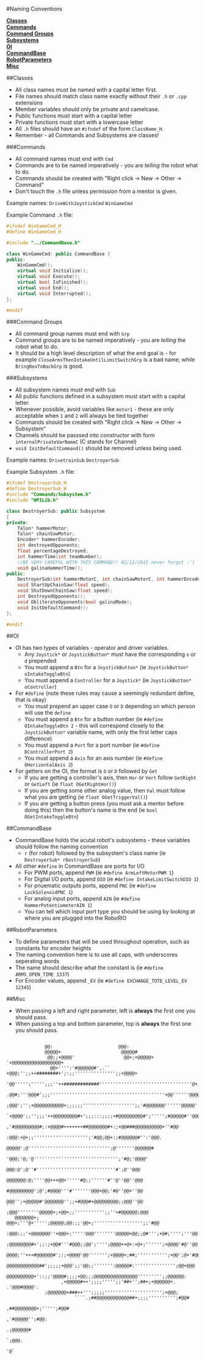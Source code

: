 #Naming Conventions

**[Classes](#classes)**  
**[Commands](#commands)**  
**[Command Groups](#command-groups)**  
**[Subsystems](#subsystems)**   
**[OI](#oi)**  
**[CommandBase](#commmand-base)**  
**[RobotParameters](#robotparameters)**  
**[Misc](#misc)**

##Classes
- All class names must be named with a capital letter first.
- File names should match class name exactly without their ```.h``` or ```.cpp``` extensions
- Member variables should only be private and camelcase.
- Public functions must start with a capital letter
- Private functions must start with a lowercase letter
- All ```.h``` files should have an ```#ifndef``` of the form ```ClassName_H```.
- Remember - all Commands and Subsystems are classes!

###Commands
- All command names must end with ```Cmd```
- Commands are to be named imperatively - you are *telling* the robot what to do.
- Commands should be created with "Right click -> New -> Other -> Command" 
- Don't touch the ```.h``` file unless permission from a mentor is given.

Example names: ```DriveWithJoystickCmd``` ```WinGameCmd```

Example Command ```.h``` file:
```C++
#ifndef WinGameCmd_H
#define WinGameCmd_H

#include "../CommandBase.h"

class WinGameCmd: public CommandBase {
public:
	WinGameCmd();
	virtual void Initialize();
	virtual void Execute();
	virtual bool IsFinished();
	virtual void End();
	virtual void Interrupted();
};

#endif
```

###Command Groups
- All command group names must end with ```Grp```
- Command groups are to be named imperatively - you are *telling* the robot what to do.
- It should be a high level description of what the end goal is - for example ```CloseArmsThenIntakeUntilLimitSwitchGrp``` is a bad name, while ```BringBoxToBackGrp``` is good.


###Subsystems
- All subsystem names must end with ```Sub```
- All public functions defined in a subsystem must start with a capital letter. 
- Whenever possible, avoid variables like ```motor1``` - these are only acceptable when ```1``` and ```2``` will always be tied together
- Commands should be created with "Right click -> New -> Other -> Subsystem"
- Channels should be passsed into constructor with form ```internalPrivateVarNameC``` (C stands for Channel)
- ```void InitDefaultCommand()``` should be removed unless being used.

Example names: ```DrivetrainSub``` ```DestroyerSub```

Example Subsystem ```.h``` file:
```C++
#ifndef DestroyerSub_H
#define DestroyerSub_H
#include "Commands/Subsystem.h"
#include "WPILib.h"

class DestroyerSub: public Subsystem 
{
private:
	Talon* hammerMotor;
	Talon* chainSawMotor;
	Encoder* hammerEncoder;
	int destroyedOpponents;
	float percentageDestroyed;
	int hammerTime(int teamNumber);
	//BE VERY CAREFUL WITH THIS COMMAND!! 02/12/2015 never forget :'(
	void galinaHammerTime();
public:
	DestroyerSub(int hammerMotorC, int chainSawMotorC, int hammerEncoderC);
	void StartUpChainSaw(float speed);
	void ShutDownChainSaw(float speed);
	int DestroyedOpponents();
	void ObliterateOpponents(bool galinaMode);
	void InitDefaultCommand();
};

#endif

```
##OI
- OI has two types of variables - operator and driver variables. 
  * Any ```Joystick*``` or ```JoystickButton*``` must have the corresponding ```o``` or ```d``` prepended
  * You must append a ```Btn``` for a ```JoystickButton*``` (ie ```JoystickButton* oIntakeToggleBtn```)
  * You must append a ```Controller``` for a ```Joystick*``` (ie ```JoystickButton* oController```)
- For ```#define``` (note these rules may cause a seemingly redundant define, that is okay)
  * You must prepend an upper case ```O``` or ```D``` depending on which person will use the ```define```
  * You must append a ```Btn``` for a button number (ie ```#define OIntakeToggleBtn 2``` - this will correspond closely to the ```JoystickButton*``` variable name, with only the first letter caps difference)
  * You must append a ```Port``` for a port number (ie ```#define DControllerPort 2```)
  * You must append a ```Axis``` for an axis number (ie ```#define OHorizontalAxis 2```)
- For getters on the OI, the format is ```O``` or ```D``` followed by ```Get```
  * If you are getting a controller's axis, then ```Hor``` or ```Vert``` follow ```GetRight``` or ```GetLeft``` (ie ```float OGetRightHor()```)
  * If you are getting some other analog value, then ```Val``` must follow what you are getting (ie ```float OGetTriggerVal()```)
  * If you are getting a button press (you must ask a mentor before doing this) then the button's name is the end (ie ```bool OGetIntakeToggleBtn```)

##CommandBase
- CommandBase holds the acutal robot's subsystems - these variables should follow the naming convention
  *  ```r``` (for robot) followed by the subsystem's class name (ie ```DestroyerSub* rDestroyerSub```)
- All other ```#define``` in CommandBase are ports for I/O
  * For PWM ports, append ```PWM``` (ie ```#define ArmLeftMotorPWM 1```)
  * For Digital I/O ports, append ```DIO``` (ie ```#define IntakeLimitSwitchDIO 1```)
  * For pnuematic outputs ports, append ```PNC``` (ie ```#define LockSolenoidPNC 1```)
  * For analog input ports, append ```AIN``` (ie ```#define HammerPotentiometerAIN 1```)
  * You can tell which input port type you should be using by looking at where you are plugged into the RoboRIO

##RobotParameters
- To define parameters that will be used throughout operation, such as constants for encoder heights
- The naming convention here is to use all caps, with underscores seperating words
- The name should describe what the constant is (ie ```#define ARMS_OPEN_TIME 1337```)
- For Encoder values, append ```_EV``` (ie ```#define EXCHANGE_TOTE_LEVEL_EV 12345```)

##Misc
- When passing a left and right parameter, left is **always** the first one you should pass.
- When passing a top and bottom parameter, top is **always** the first one you should pass.
```
                                                                                                 
              @@:                        @@@:                                                    
              @@@@@+                      @@@@@#                                                 
               @@;;+@@@@'                  @@+;+@@@@@+           `+@@@@@@@@@@@@@@@@@@+           
                @@+'''':'#@@@@@@#',.``      +@@@;'';;++########+';:;;''''''''''''''';;+@@@@+     
                 '@@''''';''''';;;''++#############''''''''''''''''''''''''''''''''''@+;'''@@@;  
                   .@@#;'''@@@#';;;''''''''''''''''''''''''''''''''''''''''''+@@''''''@@@@;''@@@ 
                      ;@@@';'';+@@@@@@@@@@@+;;;;;;''''''''''''''''''';;'#@@@@@@@''''''@@@@@'''@@@
                          `+@@@@';;'';;;'++@@@@@@@@@#+';;;:::;;;;+#@@@@@@@@@#';''''';#@@@@@#''@@@
                                 ,'#@@@@@@@@@#;:+@@@@#+++++++##@@@@@@@#+:;+@@###@@@@@@@@@@+''#@@ 
                                      :@@@:+@+;;'''''''''''''''''''';'#@@;@@+:;#@@@@@@#'':'@@@.  
                                    @@@@@';@'''''''''''''''''''''''''''''';@'''''''@@@@@@#       
                                  '@@@;'@;'@''''''''''''''''''''''''''''''';'#@;'@@@@'           
                                 @@@:@';@''#'''''''''''''''''''''''''''''#';@''@@@               
                                 @@@@@@@:@;''''@@+++@@+'''''#@;;''''''#''@''@@''@@@              
                                 #@@@@@@@@@';@';#@@@@'''#'''''''@@@+@@;'#@''@@+''@@              
                                 @@@'';+@@@@@#'@@@@@@@'';;+#@@@#+@@@@@@@@@;;@@@''@@              
`                              ;@@@''''''''@@@@@+;+@@+;;''''''''''';;''+#@@@@@@;@@@              
   @@@@@@@+;                 @@@+;'''@+''''';@@@@@;@@:;;'@@+;'''''''''''''''''';;'#@@            
      :@@@:;;'+@@@@@@@''+@@@+;'''''@@@''''''''@@@@@+@@;;@#''';+@#;'''';'''@@''@@''@@@            
         ;@@@@@@@@#+';;:;+@@#'''#@@@;;@@';'''';@@@@++@+:+@+;'''''';+@@@@'#@''@@''@@@             
            @@@@;''+++#@@@@@@#';:;+@@@@'@@''''''';+@@@@+;##;''''''''''';+@@';@+'#@@              
              @@@@@@@@@@@@##';;;;;+@@@';;'@@;;''''''':@@@@@#:''''''''''''''';@@+@@@              
                @@@@@@@@@@+'::;;'@@@@#;;;;+@@;;;@@@@@@@@@@@@@@@@''''''''';;@@@@@@:               
                    ,+@@@@@#++';;;;''''';;'##+'';##+;+@@@@@@+. .'@@@#@@@@'.                      
              ;@@@@@@@+###++''';;;;;''''''''''''''''''''';+@@@;                                  
                         ````.;##@@@@@@@@@@@@##+;;;;'''''''''';#@@#                              
                                                ,##@@@@@@@@+;''''';#@@#                          
                                                            ,'#@@@@@'';#@@:                      
                                                                     .;@@@@@@#                   
                                                                            `;@@@.               
                                                                                  '@`            
                                                                                                 

```
